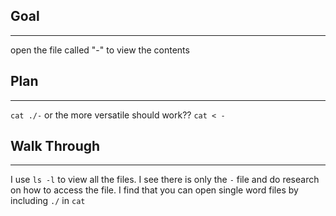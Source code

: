 ## Goal
---
open the file called "-" to view the contents

## Plan
---
`cat ./-`
or the more versatile should work??
`cat < -`

## Walk Through
---
I use `ls -l` to view all the files.
I see there is only the `-` file and do research on how to access the file.
I find that you can open single word files by including `./` in `cat`
